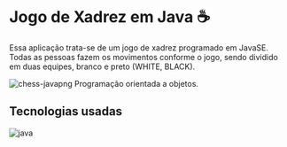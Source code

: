 # Jogo de Xadrez em Java ☕

Essa aplicação trata-se de um jogo de xadrez programado em JavaSE. Todas as pessoas fazem os movimentos conforme o jogo, sendo dividido em duas equipes, branco e preto (WHITE, BLACK). 


![chess-javapng](https://github.com/user-attachments/assets/eafd7f77-aa9f-4d34-bd7c-3613d1e3331d)
Programação orientada a objetos.

## Tecnologias usadas

<img align="center" alt="java" src="https://img.shields.io/badge/Java-ED8B00?style=for-the-badge&logo=openjdk&logoColor=white" />

